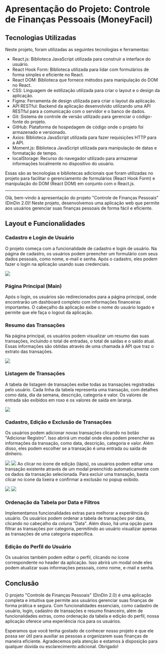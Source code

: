 # Apresentação do Projeto: Controle de Finanças Pessoais (MoneyFacil)

## Tecnologias Utilizadas

Neste projeto, foram utilizadas as seguintes tecnologias e ferramentas:

- React.js: Biblioteca JavaScript utilizada para construir a interface do usuário.
- React Hook Form: Biblioteca utilizada para lidar com formulários de forma simples e eficiente no React.
- React DOM: Biblioteca que fornece métodos para manipulação do DOM no React.
- CSS: Linguagem de estilização utilizada para criar o layout e o design da aplicação.
- Figma: Ferramenta de design utilizada para criar o layout da aplicação.
- API RESTful: Backend da aplicação desenvolvido utilizando uma API RESTful para a comunicação com o servidor e o banco de dados.
- Git: Sistema de controle de versão utilizado para gerenciar o código-fonte do projeto.
- GitHub: Plataforma de hospedagem de código onde o projeto foi armazenado e versionado.
- Axios: Biblioteca JavaScript utilizada para fazer requisições HTTP para a API.
- Moment.js: Biblioteca JavaScript utilizada para manipulação de datas e formatação de tempo.
- localStorage: Recurso do navegador utilizado para armazenar informações localmente no dispositivo do usuário.

Essas são as tecnologias e bibliotecas adicionais que foram utilizadas no projeto para facilitar o gerenciamento de formulários (React Hook Form) e manipulação do DOM (React DOM) em conjunto com o React.js.

---
Olá, bem-vindo à apresentação do projeto "Controle de Finanças Pessoais" (DinDin 2.0)! Neste projeto, desenvolvemos uma aplicação web que permite aos usuários gerenciar suas finanças pessoais de forma fácil e eficiente.

## Layout e Funcionalidades

### Cadastro e Login de Usuário

O projeto começa com a funcionalidade de cadastro e login de usuário. Na página de cadastro, os usuários podem preencher um formulário com seus dados pessoais, como nome, e-mail e senha. Após o cadastro, eles podem fazer o login na aplicação usando suas credenciais.

![](https://i.imgur.com/BZNNvti.png)

### Página Principal (Main)

Após o login, os usuários são redirecionados para a página principal, onde encontrarão um dashboard completo com informações financeiras importantes. O cabeçalho da aplicação exibe o nome do usuário logado e permite que ele faça o logout da aplicação.

### Resumo das Transações

Na página principal, os usuários podem visualizar um resumo das suas transações, incluindo o total de entradas, o total de saídas e o saldo atual. Essas informações são obtidas através de uma chamada à API que traz o extrato das transações.

![](https://i.imgur.com/vvnluj6.png)

### Listagem de Transações

A tabela de listagem de transações exibe todas as transações registradas pelo usuário. Cada linha da tabela representa uma transação, com detalhes como data, dia da semana, descrição, categoria e valor. Os valores de entrada são exibidos em roxo e os valores de saída em laranja.

![](https://i.imgur.com/SYm8uuY.png)

### Cadastro, Edição e Exclusão de Transações

Os usuários podem adicionar novas transações clicando no botão "Adicionar Registro". Isso abrirá um modal onde eles podem preencher as informações da transação, como data, descrição, categoria e valor. Além disso, eles podem escolher se a transação é uma entrada ou saída de dinheiro.

![](https://i.imgur.com/10q85lh.png)
![](https://i.imgur.com/Ohhk1lhm.png)
Ao clicar no ícone de edição (lápis), os usuários podem editar uma transação existente através de um modal preenchido automaticamente com os dados da transação selecionada. Para excluir uma transação, basta clicar no ícone da lixeira e confirmar a exclusão no popup exibido.

![](https://i.imgur.com/crhos7x.png)
![](https://i.imgur.com/qMegn2n.png)
### Ordenação da Tabela por Data e Filtros 

Implementamos funcionalidades extras para melhorar a experiência do usuário. Os usuários podem ordenar a tabela de transações por data, clicando no cabeçalho da coluna "Data". Além disso, há uma opção para filtrar as transações por categoria, permitindo ao usuário visualizar apenas as transações de uma categoria específica.

### Edição do Perfil do Usuário 

Os usuários também podem editar o perfil, clicando no ícone correspondente no header da aplicação. Isso abrirá um modal onde eles podem atualizar suas informações pessoais, como nome, e-mail e senha.




## Conclusão

O projeto "Controle de Finanças Pessoais" (DinDin 2.0) é uma aplicação completa e intuitiva que permite aos usuários gerenciar suas finanças de forma prática e segura. Com funcionalidades essenciais, como cadastro de usuário, login, cadastro de transações e resumo financeiro, além de funcionalidades extras, como ordenação da tabela e edição do perfil, nossa aplicação oferece uma experiência rica para os usuários.

Esperamos que você tenha gostado de conhecer nosso projeto e que ele possa ser útil para auxiliar as pessoas a organizarem suas finanças de maneira eficiente. Agradecemos pela atenção e estamos à disposição para qualquer dúvida ou esclarecimento adicional. Obrigado!
